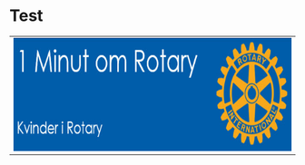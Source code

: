 # Test

<table width=800>
<tr>
<td>
<img src="/src/docs/images/kvinderirotary.jpg" alt="Girl in a jacket" width="500" height="200">
</td>
</tr>

</table>